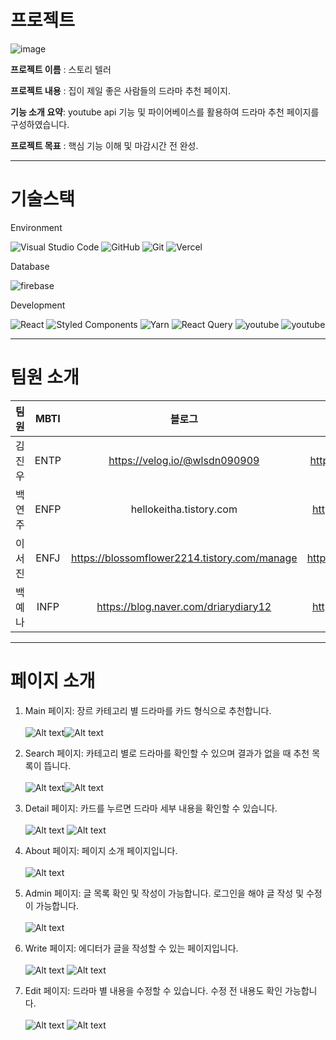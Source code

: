 # 프로젝트

![image](https://github.com/Kimjinwoo1/StoryTeller/assets/104746237/a96827cb-a104-4675-95e8-172ca34c205f)


<b>프로젝트 이름</b> : 스토리 텔러 <br/>

<b>프로젝트 내용</b> : 집이 제일 좋은 사람들의 드라마 추천 페이지.

<b>기능 소개 요약</b>: youtube api 기능 및 파이어베이스를 활용하여 드라마 추천 페이지를 구성하였습니다.

<b>프로젝트 목표</b> : 핵심 기능 이해 및 마감시간 전 완성.

---

# 기술스택

Environment

![Visual Studio Code](https://img.shields.io/badge/Visual%20Studio%20Code-0078d7.svg?style=for-the-badge&logo=visual-studio-code&logoColor=white) ![GitHub](https://img.shields.io/badge/github-%23121011.svg?style=for-the-badge&logo=github&logoColor=white) ![Git](https://img.shields.io/badge/git-%23F05033.svg?style=for-the-badge&logo=git&logoColor=white) ![Vercel](https://img.shields.io/badge/vercel-%23121011.svg?style=for-the-badge&logo=vercel&logoColor=white)

Database

![firebase](https://img.shields.io/badge/firebase-FFCA28.svg?style=for-the-badge&logo=firebase&logoColor=white)

Development

![React](https://img.shields.io/badge/react-%2320232a.svg?style=for-the-badge&logo=react&logoColor=%2361DAFB) ![Styled Components](https://img.shields.io/badge/styled--components-DB7093?style=for-the-badge&logo=styled-components&logoColor=white) ![Yarn](https://img.shields.io/badge/yarn-%232C8EBB.svg?style=for-the-badge&logo=yarn&logoColor=white) ![React Query](https://img.shields.io/badge/-React%20Query-FF4154?style=for-the-badge&logo=react%20query&logoColor=white) ![youtube](https://img.shields.io/badge/-youtube--api-FF0000?style=for-the-badge&logo=youtube&logoColor=white) ![youtube](https://img.shields.io/badge/-react--youtube-FF0000?style=for-the-badge&logo=youtube&logoColor=white)

---

# 팀원 소개

|  팀원  | MBTI |                    블로그                    |             깃허브              |
| :----: | :--: | :------------------------------------------: | :-----------------------------: |
| 김진우 | ENTP |        https://velog.io/@wlsdn090909         |  https://github.com/Kimjinwoo1  |
| 백연주 | ENFP |           hellokeitha.tistory.com            | https://github.com/hellokeitha  |
| 이서진 | ENFJ | https://blossomflower2214.tistory.com/manage | https://github.com/leeseojin221 |
| 백예나 | INFP |     https://blog.naver.com/driarydiary12     |   https://github.com/whybwhyd   |

---

# 페이지 소개

1. Main 페이지: 장르 카테고리 별 드라마를 카드 형식으로 추천합니다. <br/><br/>![Alt text](./src/assets/image-13.png)![Alt text](./src/assets/image.png) <br/>

2. Search 페이지: 카테고리 별로 드라마를 확인할 수 있으며 결과가 없을 때 추천 목록이 뜹니다.<br/><br/>![Alt text](./src/assets/image-1.png)![Alt text](./src/assets/image-2.png)<br/>

3. Detail 페이지: 카드를 누르면 드라마 세부 내용을 확인할 수 있습니다.<br/><br/>![Alt text](./src/assets/image-3.png) ![Alt text](./src/assets/image-4.png)<br/>

4. About 페이지: 페이지 소개 페이지입니다.<br/><br/>![Alt text](./src/assets/image-5.png)<br/>

5. Admin 페이지: 글 목록 확인 및 작성이 가능합니다. 로그인을 해야 글 작성 및 수정이 가능합니다.<br/><br/>![Alt text](./src/assets/image-6.png)<br/>

6. Write 페이지: 에디터가 글을 작성할 수 있는 페이지입니다.<br/><br/>![Alt text](./src/assets/image-7.png) ![Alt text](./src/assets/image-8.png)<br/>

7. Edit 페이지: 드라마 별 내용을 수정할 수 있습니다. 수정 전 내용도 확인 가능합니다.<br/><br/>![Alt text](./src/assets/image-9.png) ![Alt text](./src/assets/image-10.png)
